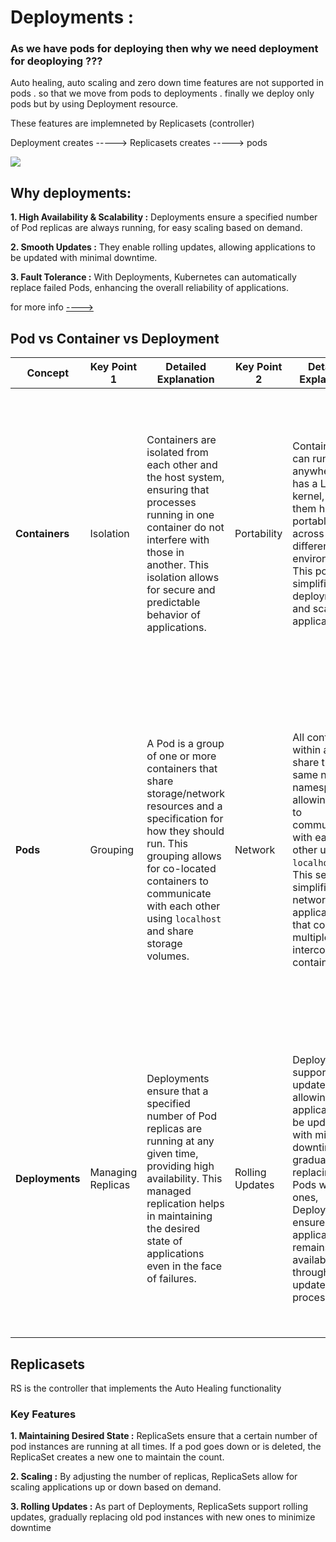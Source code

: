 # Deployments :

### As we have pods for deploying then why we need deployment for deoploying ???
Auto healing, auto scaling and zero down time features are not supported in pods . so that we move from pods to deployments .  finally we deploy only pods  but by using Deployment resource.

These features are implemneted by Replicasets  (controller)

Deployment creates -----> Replicasets  creates -----> pods  

![](https://storage.googleapis.com/cdn.thenewstack.io/media/2017/11/07751442-deployment.png)
## Why deployments: 

__1.  High Availability & Scalability :__ Deployments ensure a specified number of Pod replicas are always running, for easy scaling based on demand.

__2. Smooth Updates :__ They enable rolling updates, allowing applications to be updated with minimal downtime.

__3. Fault Tolerance :__ With Deployments, Kubernetes can automatically replace failed Pods, enhancing the overall  reliability of applications. 

for more info [---->](https://kubernetes.io/docs/concepts/workloads/controllers/deployment/)  


## Pod vs Container vs Deployment

| Concept         | Key Point 1                                                                 | Detailed Explanation                                                                                     | Key Point 2                                                                 | Detailed Explanation                                                                                     | Key Point 3                                                                                   | Detailed Explanation                                                                                   |
|-----------------|----------------------------------------------------------------------------|---------------------------------------------------------------------------------------------------------|----------------------------------------------------------------------------|---------------------------------------------------------------------------------------------------------|-------------------------------------------------------------------------------------------|---------------------------------------------------------------------------------------------------------|
| **Containers** | Isolation                                                                          | Containers are isolated from each other and the host system, ensuring that processes running in one container do not interfere with those in another. This isolation allows for secure and predictable behavior of applications. | Portability | Containers can run anywhere that has a Linux kernel, making them highly portable across different environments. This portability simplifies deployment and scaling of applications. | Efficiency | Containers share the host system's OS kernel but run in isolation from each other, leading to better resource utilization compared to virtual machines. This efficiency is achieved without sacrificing security or isolation. |
| **Pods**       | Grouping                                                                          | A Pod is a group of one or more containers that share storage/network resources and a specification for how they should run. This grouping allows for co-located containers to communicate with each other using `localhost` and share storage volumes. | Network | All containers within a Pod share the same network namespace, allowing them to communicate with each other using `localhost`. This setup simplifies networking for applications that consist of multiple interconnected containers. | Lifecycle Management | Pods are ephemeral and portable, making it easier to manage applications as a cohesive unit. When a Pod is deleted, its containers are also deleted, and a new Pod can be created to replace it. This lifecycle management facilitates dynamic scaling and updating of applications. |
| **Deployments**| Managing Replicas                                                                | Deployments ensure that a specified number of Pod replicas are running at any given time, providing high availability. This managed replication helps in maintaining the desired state of applications even in the face of failures. | Rolling Updates | Deployments support rolling updates, allowing applications to be updated with minimal downtime. By gradually replacing old Pods with new ones, Deployments ensure that the application remains available throughout the update process. | Scaling | Deployments can scale applications up or down by adjusting the number of Pod replicas, responding to changes in demand. This scalability feature allows for automatic adjustment of resources based on current workload, optimizing resource usage and cost. |


## Replicasets
RS is the controller that implements the Auto Healing functionality  

### Key Features
__1. Maintaining Desired State :__ ReplicaSets ensure that a certain number of pod instances are running at all times. If a pod goes down or is deleted, the ReplicaSet creates a new one to maintain the count.  

__2. Scaling :__ By adjusting the number of replicas, ReplicaSets allow for scaling applications up or down based on demand.  

__3. Rolling Updates :__ As part of Deployments, ReplicaSets support rolling updates, gradually replacing old pod instances with new ones to minimize downtime